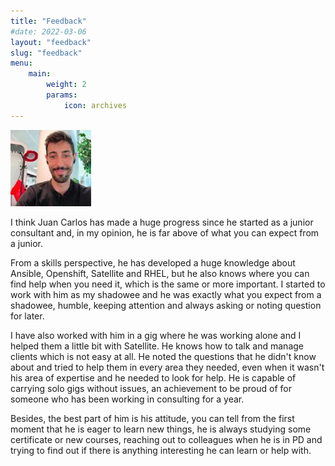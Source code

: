 ```yaml
---
title: "Feedback"
#date: 2022-03-06
layout: "feedback"
slug: "feedback"
menu:
    main:
        weight: 2
        params: 
            icon: archives
---
```


![Javier León, Consultant at Red Hat](javi.jpg)

I think Juan Carlos has made a huge progress since he started as a junior consultant and, in my opinion, he is far above of what you can expect from a junior.

From a skills perspective, he has developed a huge knowledge about Ansible, Openshift, Satellite and RHEL, but he also knows where you can find help when you need it, which is the same or more important. I started to work with him as my shadowee and he was exactly what you expect from a shadowee, humble, keeping attention and always asking or noting question for later.

I have also worked with him in a gig where he was working alone and I helped them a little bit with Satellite. He knows how to talk and manage clients which is not easy at all. He noted the questions that he didn't know about and tried to help them in every area they needed, even when it wasn't his area of expertise and he needed to look for help. He is capable of carrying solo gigs without issues, an achievement to be proud of for someone who has been working in consulting for a year.

Besides, the best part of him is his attitude, you can tell from the first moment that he is eager to learn new things, he is always studying some certificate or new courses, reaching out to colleagues when he is in PD and trying to find out if there is anything interesting he can learn or help with.
